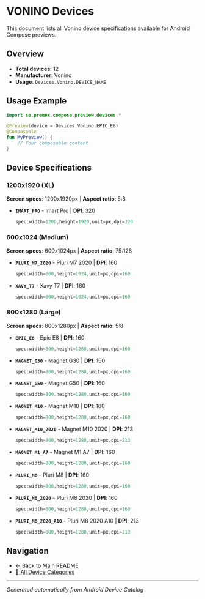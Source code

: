 # VONINO Devices

This document lists all Vonino device specifications available for Android Compose previews.

## Overview

- **Total devices**: 12
- **Manufacturer**: Vonino
- **Usage**: `Devices.Vonino.DEVICE_NAME`

## Usage Example

```kotlin
import se.premex.compose.preview.devices.*

@Preview(device = Devices.Vonino.EPIC_E8)
@Composable
fun MyPreview() {
    // Your composable content
}
```

## Device Specifications

### 1200x1920 (XL)

**Screen specs**: 1200x1920px | **Aspect ratio**: 5:8

- **`IMART_PRO`** - Imart Pro | **DPI**: 320
  ```kotlin
  spec:width=1200,height=1920,unit=px,dpi=320
  ```

### 600x1024 (Medium)

**Screen specs**: 600x1024px | **Aspect ratio**: 75:128

- **`PLURI_M7_2020`** - Pluri M7 2020 | **DPI**: 160
  ```kotlin
  spec:width=600,height=1024,unit=px,dpi=160
  ```

- **`XAVY_T7`** - Xavy T7 | **DPI**: 160
  ```kotlin
  spec:width=600,height=1024,unit=px,dpi=160
  ```

### 800x1280 (Large)

**Screen specs**: 800x1280px | **Aspect ratio**: 5:8

- **`EPIC_E8`** - Epic E8 | **DPI**: 160
  ```kotlin
  spec:width=800,height=1280,unit=px,dpi=160
  ```

- **`MAGNET_G30`** - Magnet G30 | **DPI**: 160
  ```kotlin
  spec:width=800,height=1280,unit=px,dpi=160
  ```

- **`MAGNET_G50`** - Magnet G50 | **DPI**: 160
  ```kotlin
  spec:width=800,height=1280,unit=px,dpi=160
  ```

- **`MAGNET_M10`** - Magnet M10 | **DPI**: 160
  ```kotlin
  spec:width=800,height=1280,unit=px,dpi=160
  ```

- **`MAGNET_M10_2020`** - Magnet M10 2020 | **DPI**: 213
  ```kotlin
  spec:width=800,height=1280,unit=px,dpi=213
  ```

- **`MAGNET_M1_A7`** - Magnet M1 A7 | **DPI**: 160
  ```kotlin
  spec:width=800,height=1280,unit=px,dpi=160
  ```

- **`PLURI_M8`** - Pluri M8 | **DPI**: 160
  ```kotlin
  spec:width=800,height=1280,unit=px,dpi=160
  ```

- **`PLURI_M8_2020`** - Pluri M8 2020 | **DPI**: 160
  ```kotlin
  spec:width=800,height=1280,unit=px,dpi=160
  ```

- **`PLURI_M8_2020_A10`** - Pluri M8 2020 A10 | **DPI**: 213
  ```kotlin
  spec:width=800,height=1280,unit=px,dpi=213
  ```

## Navigation

- [← Back to Main README](../../README.md)
- [📱 All Device Categories](../README.md)

---
*Generated automatically from Android Device Catalog*
